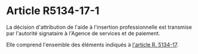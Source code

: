 # Article R5134-17-1

La décision d'attribution de l'aide à l'insertion professionnelle est transmise par l'autorité signataire à l'Agence de services et de paiement. 

Elle comprend l'ensemble des éléments indiqués à [l'article R. 5134-17][1].

 [1]: /affichCodeArticle.do?cidTexte=LEGITEXT000006072050&idArticle=LEGIARTI000006903542&dateTexte=&categorieLien=cid